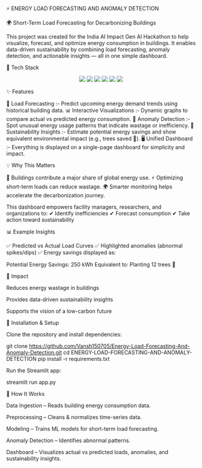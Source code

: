 ⚡ ENERGY LOAD FORECASTING AND ANOMALY DETECTION

🌍 Short-Term Load Forecasting for Decarbonizing Buildings

This project was created for the India AI Impact Gen AI Hackathon to help visualize, forecast, and optimize energy consumption in buildings. It enables data-driven sustainability by combining load forecasting, anomaly detection, and actionable insights — all in one simple dashboard.

🚀 Tech Stack
<p align="center"> <img src="https://img.shields.io/badge/Python-3776AB?style=for-the-badge&logo=python&logoColor=white"/> <img src="https://img.shields.io/badge/Streamlit-FF4B4B?style=for-the-badge&logo=streamlit&logoColor=white"/> <img src="https://img.shields.io/badge/Scikit--Learn-F7931E?style=for-the-badge&logo=scikit-learn&logoColor=white"/> <img src="https://img.shields.io/badge/Pandas-150458?style=for-the-badge&logo=pandas&logoColor=white"/> <img src="https://img.shields.io/badge/Numpy-013243?style=for-the-badge&logo=numpy&logoColor=white"/> <img src="https://img.shields.io/badge/Plotly-3F4F75?style=for-the-badge&logo=plotly&logoColor=white"/> </p>
✨ Features

🔮 Load Forecasting :- Predict upcoming energy demand trends using historical building data.
📊 Interactive Visualizations :- Dynamic graphs to compare actual vs predicted energy consumption.
🚨 Anomaly Detection :- Spot unusual energy usage patterns that indicate wastage or inefficiency.
🌱 Sustainability Insights :- Estimate potential energy savings and show equivalent environmental impact (e.g., trees saved 🌳).
🖥️ Unified Dashboard :- Everything is displayed on a single-page dashboard for simplicity and impact.

💡 Why This Matters

🏢 Buildings contribute a major share of global energy use.
⚡ Optimizing short-term loads can reduce wastage.
🌍 Smarter monitoring helps accelerate the decarbonization journey.

This dashboard empowers facility managers, researchers, and organizations to:
✔ Identify inefficiencies
✔ Forecast consumption
✔ Take action toward sustainability

📊 Example Insights

✅ Predicted vs Actual Load Curves
✅ Highlighted anomalies (abnormal spikes/dips)
✅ Energy savings displayed as:

Potential Energy Savings: 250 kWh
Equivalent to: Planting 12 trees 🌳

🌟 Impact

Reduces energy wastage in buildings

Provides data-driven sustainability insights

Supports the vision of a low-carbon future

🔧 Installation & Setup

Clone the repository and install dependencies:

git clone https://github.com/Vansh150705/Energy-Load-Forecasting-And-Anomaly-Detection.git
cd ENERGY-LOAD-FORECASTING-AND-ANOMALY-DETECTION
pip install -r requirements.txt


Run the Streamlit app:

streamlit run app.py

📐 How It Works

Data Ingestion – Reads building energy consumption data.

Preprocessing – Cleans & normalizes time-series data.

Modeling – Trains ML models for short-term load forecasting.

Anomaly Detection – Identifies abnormal patterns.

Dashboard – Visualizes actual vs predicted loads, anomalies, and sustainability insights.
